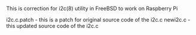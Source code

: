 This is correction for i2c(8) utility in FreeBSD to work on Raspberry Pi

i2c.c.patch - this is a patch for original source code of the i2c.c
newi2c.c - this updated source code of the i2c.c
